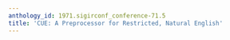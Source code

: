 ```yaml
---
anthology_id: 1971.sigirconf_conference-71.5
title: 'CUE: A Preprocessor for Restricted, Natural English'
---
```

